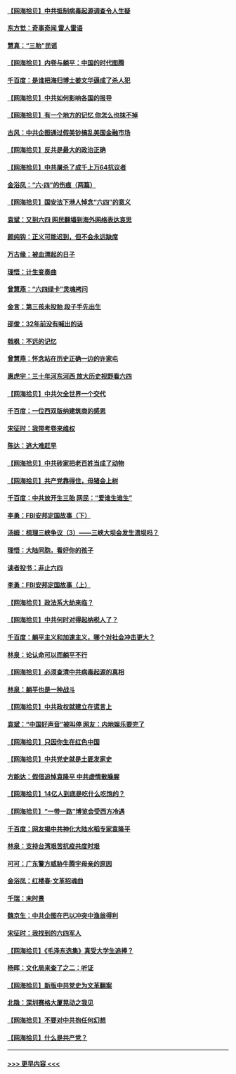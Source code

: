 #### [【网海拾贝】中共抵制病毒起源调查令人生疑](../pages/nsc993/n13017785.md?t=06131251) 
#### [东方觉：奇事奇闻 雷人雷语](../pages/nsc993/n13017577.md?t=06131251) 
#### [慧真：“三胎”民谣](../pages/nsc993/n13017394.md?t=06131251) 
#### [【网海拾贝】内卷与躺平：中国的时代图腾](../pages/nsc993/n13016128.md?t=06131251) 
#### [千百度：是谁把海归博士姜文华逼成了杀人犯](../pages/nsc993/n13015218.md?t=06131251) 
#### [【网海拾贝】中共如何影响各国的报导](../pages/nsc993/n13012599.md?t=06131251) 
#### [【网海拾贝】有一个地方的记忆 你怎么也抹不掉](../pages/nsc993/n13009802.md?t=06131251) 
#### [古风：中共企图通过假美钞搞乱美国金融市场](../pages/nsc993/n13009626.md?t=06131251) 
#### [【网海拾贝】反共是最大的政治正确](../pages/nsc993/n13007051.md?t=06131251) 
#### [【网海拾贝】中共屠杀了成千上万64抗议者](../pages/nsc993/n13002713.md?t=06131251) 
#### [金浴凤：“六·四”的伤痕（两篇）](../pages/nsc993/n13001719.md?t=06131251) 
#### [【网海拾贝】国安法下港人悼念“六四”的意义](../pages/nsc993/n13001039.md?t=06131251) 
#### [袁斌：又到六四 网民翻墙到海外网络表达哀思](../pages/nsc993/n13000995.md?t=06131251) 
#### [颜纯钩：正义可能迟到，但不会永远缺席](../pages/nsc993/n13000920.md?t=06131251) 
#### [万古缘：被血漂起的日子](../pages/nsc993/n13000914.md?t=06131251) 
#### [理悟：计生变奏曲](../pages/nsc993/n13000414.md?t=06131251) 
#### [曾慧燕：“六四绿卡”灵魂拷问](../pages/nsc993/n13000277.md?t=06131251) 
#### [金言：第三孩未投胎 段子手先出生](../pages/nsc993/n13000215.md?t=06131251) 
#### [邵俊：32年前没有喊出的话](../pages/nsc993/n13000181.md?t=06131251) 
#### [戟枫：不远的记忆](../pages/nsc993/n13000121.md?t=06131251) 
#### [曾慧燕：怀念站在历史正确一边的许家屯](../pages/nsc993/n13000073.md?t=06131251) 
#### [惠虎宇：三十年河东河西 放大历史视野看六四](../pages/nsc993/n13000018.md?t=06131251) 
#### [【网海拾贝】中共欠全世界一个交代](../pages/nsc993/n12998706.md?t=06131251) 
#### [千百度：一位西双版纳建筑商的感恩](../pages/nsc993/n12998487.md?t=06131251) 
#### [宋征时：我带考卷来维权](../pages/nsc993/n12994088.md?t=06131251) 
#### [陈达：逃大难赶早](../pages/nsc993/n12993569.md?t=06131251) 
#### [【网海拾贝】中共砖家把老百姓当成了动物](../pages/nsc993/n12993483.md?t=06131251) 
#### [【网海拾贝】共产党靠得住，母猪会上树](../pages/nsc993/n12990730.md?t=06131251) 
#### [千百度：中共放开生三胎 网民：“爱谁生谁生”](../pages/nsc993/n12990644.md?t=06131251) 
#### [李勇：FBI安邦定国故事（下）](../pages/nsc993/n12987854.md?t=06131251) 
#### [汤姆：梳理三峡争议（3）——三峡大坝会发生溃坝吗？](../pages/nsc993/n12989806.md?t=06131251) 
#### [理悟：大陆同胞，看好你的孩子](../pages/nsc993/n12989778.md?t=06131251) 
#### [读者投书：非止六四](../pages/nsc993/n12989673.md?t=06131251) 
#### [李勇：FBI安邦定国故事（上）](../pages/nsc993/n12987749.md?t=06131251) 
#### [【网海拾贝】政法系大劫来临？](../pages/nsc993/n12987596.md?t=06131251) 
#### [【网海拾贝】中共何时对得起纳税人了？](../pages/nsc993/n12985578.md?t=06131251) 
#### [千百度：躺平主义和加速主义，哪个对社会冲击更大？](../pages/nsc993/n12985512.md?t=06131251) 
#### [林泉：论认命可以而躺平不行](../pages/nsc993/n12985505.md?t=06131251) 
#### [【网海拾贝】必须查清中共病毒起源的真相](../pages/nsc993/n12984276.md?t=06131251) 
#### [林泉：躺平也是一种战斗](../pages/nsc993/n12984194.md?t=06131251) 
#### [【网海拾贝】中共政权就建立在谎言上](../pages/nsc993/n12981880.md?t=06131251) 
#### [袁斌：“中国好声音”被叫停 网友：内地娱乐要完了](../pages/nsc993/n12981826.md?t=06131251) 
#### [【网海拾贝】只因你生在红色中国](../pages/nsc993/n12979096.md?t=06131251) 
#### [【网海拾贝】中共党史就是土匪发家史](../pages/nsc993/n12976478.md?t=06131251) 
#### [方能达：假借追悼袁隆平 中共虚情散臊腥](../pages/nsc993/n12976396.md?t=06131251) 
#### [【网海拾贝】14亿人到底是吃什么吃饱的？](../pages/nsc993/n12974125.md?t=06131251) 
#### [【网海拾贝】“一带一路”博览会受西方冷遇](../pages/nsc993/n12971787.md?t=06131251) 
#### [千百度：网友揭中共神化大陆水稻专家袁隆平](../pages/nsc993/n12971733.md?t=06131251) 
#### [林泉：支持台湾艰苦抗疫共度时艰](../pages/nsc993/n12971350.md?t=06131251) 
#### [可可：广东警方威胁牛腾宇母亲的原因](../pages/nsc993/n12971100.md?t=06131251) 
#### [金浴凤：红楼春·文革招魂曲](../pages/nsc993/n12970354.md?t=06131251) 
#### [千瑞：末时景](../pages/nsc993/n12970337.md?t=06131251) 
#### [魏京生：中共企图在巴以冲突中渔翁得利](../pages/nsc993/n12970286.md?t=06131251) 
#### [宋征时：我找到的六四军人](../pages/nsc993/n12970213.md?t=06131251) 
#### [【网海拾贝】《毛泽东选集》真受大学生追捧？](../pages/nsc993/n12968779.md?t=06131251) 
#### [杨晖：文化局来查了之二：听证](../pages/nsc993/n12966528.md?t=06131251) 
#### [【网海拾贝】新版中共党史为文革翻案](../pages/nsc993/n12967526.md?t=06131251) 
#### [北隐：深圳赛格大厦晃动之我见](../pages/nsc993/n12967393.md?t=06131251) 
#### [【网海拾贝】不要对中共抱任何幻想](../pages/nsc993/n12965222.md?t=06131251) 
#### [【网海拾贝】什么是共产党？](../pages/nsc993/n12962781.md?t=06131251) 

----
#### [ >>> 更早内容 <<< ](../indexes/nsc993-earlier.md)
